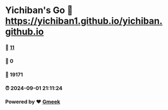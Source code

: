 # Yichiban's Go :link: https://yichiban1.github.io/yichiban.github.io 
### :page_facing_up: [11](https://yichiban1.github.io/yichiban.github.io/tag.html) 
### :speech_balloon: 0 
### :hibiscus: 19171 
### :alarm_clock: 2024-09-01 21:11:24 
### Powered by :heart: [Gmeek](https://github.com/Meekdai/Gmeek)
